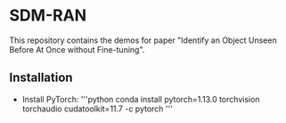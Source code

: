 # SDM-RAN
This repository contains the demos for paper "Identify an Object Unseen Before At Once without Fine-tuning".
## Installation
+ Install PyTorch:
'''python
conda install pytorch=1.13.0 torchvision torchaudio cudatoolkit=11.7 -c pytorch
'''
